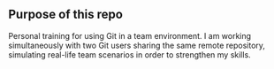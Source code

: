 ## Purpose of this repo

Personal training for using Git in a team environment. I am working simultaneously with two Git users sharing the same remote repository, simulating real-life team scenarios in order to strengthen my skills.
